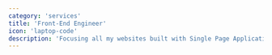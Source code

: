 ```yaml
---
category: 'services'
title: 'Front-End Engineer'
icon: 'laptop-code'
description: 'Focusing all my websites built with Single Page Application (SPA) using ReactJS. React has been trusted by many developers as a fast, simple and also scalable library.'
---
```

